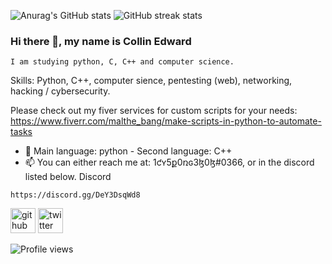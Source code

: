 ![Anurag's GitHub stats](https://github-readme-stats.vercel.app/api?username=CollinEdward&theme=prussian&show_icons=true)
![GitHub streak stats](https://github-readme-streak-stats.herokuapp.com/?user=CollinEdward)

### Hi there 👋, my name is Collin Edward
    I am studying python, C, C++ and computer science.

Skills: Python, C++, computer sience, pentesting (web), networking, hacking / cybersecurity.

Please check out my fiver services for custom scripts for your needs: https://www.fiverr.com/malthe_bang/make-scripts-in-python-to-automate-tasks

- 🌱 Main language: python - Second language: C++ 
- 📫 You can either reach me at: 1ƈʏ5ք0ռɢ3ɮ0ɮ#0366, or in the discord listed below.
Discord
```
https://discord.gg/DeY3DsqWd8

```
[<img src='https://cdn.jsdelivr.net/npm/simple-icons@3.0.1/icons/github.svg' alt='github' height='40'>](https://github.com/CollinEdward)  [<img src='https://cdn.jsdelivr.net/npm/simple-icons@3.0.1/icons/twitter.svg' alt='twitter' height='40'>](https://twitter.com/1cy5p0ng3b0b)  

![Profile views](https://gpvc.arturio.dev/CollinEdward)
